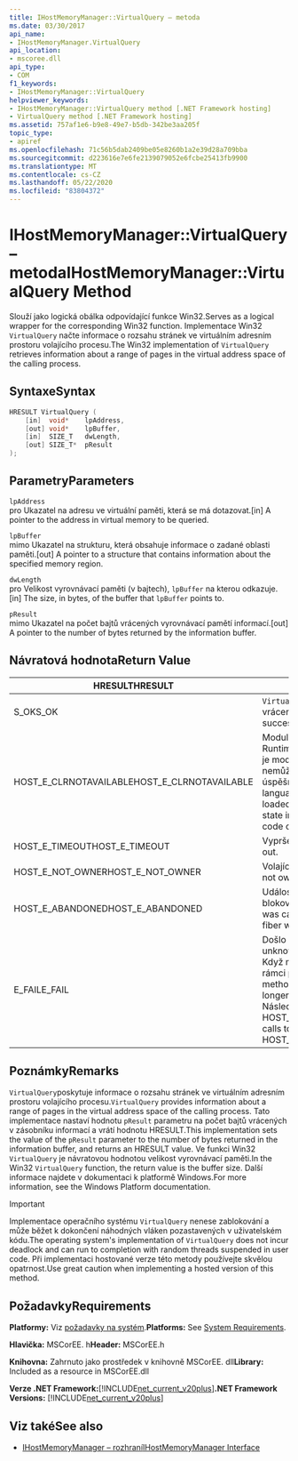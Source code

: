```yaml
---
title: IHostMemoryManager::VirtualQuery – metoda
ms.date: 03/30/2017
api_name:
- IHostMemoryManager.VirtualQuery
api_location:
- mscoree.dll
api_type:
- COM
f1_keywords:
- IHostMemoryManager::VirtualQuery
helpviewer_keywords:
- IHostMemoryManager::VirtualQuery method [.NET Framework hosting]
- VirtualQuery method [.NET Framework hosting]
ms.assetid: 757af1e6-b9e8-49e7-b5db-342be3aa205f
topic_type:
- apiref
ms.openlocfilehash: 71c56b5dab2409be05e8260b1a2e39d28a709bba
ms.sourcegitcommit: d223616e7e6fe2139079052e6fcbe25413fb9900
ms.translationtype: MT
ms.contentlocale: cs-CZ
ms.lasthandoff: 05/22/2020
ms.locfileid: "83804372"
---
```

# <a name="ihostmemorymanagervirtualquery-method"></a><span data-ttu-id="bf260-102">IHostMemoryManager::VirtualQuery – metoda</span><span class="sxs-lookup"><span data-stu-id="bf260-102">IHostMemoryManager::VirtualQuery Method</span></span>
<span data-ttu-id="bf260-103">Slouží jako logická obálka odpovídající funkce Win32.</span><span class="sxs-lookup"><span data-stu-id="bf260-103">Serves as a logical wrapper for the corresponding Win32 function.</span></span> <span data-ttu-id="bf260-104">Implementace Win32 `VirtualQuery` načte informace o rozsahu stránek ve virtuálním adresním prostoru volajícího procesu.</span><span class="sxs-lookup"><span data-stu-id="bf260-104">The Win32 implementation of `VirtualQuery` retrieves information about a range of pages in the virtual address space of the calling process.</span></span>  
  
## <a name="syntax"></a><span data-ttu-id="bf260-105">Syntaxe</span><span class="sxs-lookup"><span data-stu-id="bf260-105">Syntax</span></span>  
  
```cpp  
HRESULT VirtualQuery (  
    [in]  void*    lpAddress,  
    [out] void*    lpBuffer,  
    [in]  SIZE_T   dwLength,  
    [out] SIZE_T*  pResult  
);  
```  
  
## <a name="parameters"></a><span data-ttu-id="bf260-106">Parametry</span><span class="sxs-lookup"><span data-stu-id="bf260-106">Parameters</span></span>  
 `lpAddress`  
 <span data-ttu-id="bf260-107">pro Ukazatel na adresu ve virtuální paměti, která se má dotazovat.</span><span class="sxs-lookup"><span data-stu-id="bf260-107">[in] A pointer to the address in virtual memory to be queried.</span></span>  
  
 `lpBuffer`  
 <span data-ttu-id="bf260-108">mimo Ukazatel na strukturu, která obsahuje informace o zadané oblasti paměti.</span><span class="sxs-lookup"><span data-stu-id="bf260-108">[out] A pointer to a structure that contains information about the specified memory region.</span></span>  
  
 `dwLength`  
 <span data-ttu-id="bf260-109">pro Velikost vyrovnávací paměti (v bajtech), `lpBuffer` na kterou odkazuje.</span><span class="sxs-lookup"><span data-stu-id="bf260-109">[in] The size, in bytes, of the buffer that `lpBuffer` points to.</span></span>  
  
 `pResult`  
 <span data-ttu-id="bf260-110">mimo Ukazatel na počet bajtů vrácených vyrovnávací pamětí informací.</span><span class="sxs-lookup"><span data-stu-id="bf260-110">[out] A pointer to the number of bytes returned by the information buffer.</span></span>  
  
## <a name="return-value"></a><span data-ttu-id="bf260-111">Návratová hodnota</span><span class="sxs-lookup"><span data-stu-id="bf260-111">Return Value</span></span>  
  
|<span data-ttu-id="bf260-112">HRESULT</span><span class="sxs-lookup"><span data-stu-id="bf260-112">HRESULT</span></span>|<span data-ttu-id="bf260-113">Popis</span><span class="sxs-lookup"><span data-stu-id="bf260-113">Description</span></span>|  
|-------------|-----------------|  
|<span data-ttu-id="bf260-114">S_OK</span><span class="sxs-lookup"><span data-stu-id="bf260-114">S_OK</span></span>|<span data-ttu-id="bf260-115">`VirtualQuery`úspěšně vráceno.</span><span class="sxs-lookup"><span data-stu-id="bf260-115">`VirtualQuery` returned successfully.</span></span>|  
|<span data-ttu-id="bf260-116">HOST_E_CLRNOTAVAILABLE</span><span class="sxs-lookup"><span data-stu-id="bf260-116">HOST_E_CLRNOTAVAILABLE</span></span>|<span data-ttu-id="bf260-117">Modul CLR (Common Language Runtime) nebyl načten do procesu, nebo je modul CLR ve stavu, ve kterém nemůže spustit spravovaný kód nebo úspěšně zpracovat volání.</span><span class="sxs-lookup"><span data-stu-id="bf260-117">The common language runtime (CLR) has not been loaded into a process, or the CLR is in a state in which it cannot run managed code or process the call successfully.</span></span>|  
|<span data-ttu-id="bf260-118">HOST_E_TIMEOUT</span><span class="sxs-lookup"><span data-stu-id="bf260-118">HOST_E_TIMEOUT</span></span>|<span data-ttu-id="bf260-119">Vypršel časový limit volání.</span><span class="sxs-lookup"><span data-stu-id="bf260-119">The call timed out.</span></span>|  
|<span data-ttu-id="bf260-120">HOST_E_NOT_OWNER</span><span class="sxs-lookup"><span data-stu-id="bf260-120">HOST_E_NOT_OWNER</span></span>|<span data-ttu-id="bf260-121">Volající nevlastní zámek.</span><span class="sxs-lookup"><span data-stu-id="bf260-121">The caller does not own the lock.</span></span>|  
|<span data-ttu-id="bf260-122">HOST_E_ABANDONED</span><span class="sxs-lookup"><span data-stu-id="bf260-122">HOST_E_ABANDONED</span></span>|<span data-ttu-id="bf260-123">Událost byla zrušena při čekání na blokované vlákno nebo vlákna.</span><span class="sxs-lookup"><span data-stu-id="bf260-123">An event was canceled while a blocked thread or fiber was waiting on it.</span></span>|  
|<span data-ttu-id="bf260-124">E_FAIL</span><span class="sxs-lookup"><span data-stu-id="bf260-124">E_FAIL</span></span>|<span data-ttu-id="bf260-125">Došlo k neznámé chybě závažnosti.</span><span class="sxs-lookup"><span data-stu-id="bf260-125">An unknown catastrophic failure occurred.</span></span> <span data-ttu-id="bf260-126">Když metoda vrátí E_FAIL, CLR již není v rámci procesu použitelný.</span><span class="sxs-lookup"><span data-stu-id="bf260-126">When a method returns E_FAIL, the CLR is no longer usable within the process.</span></span> <span data-ttu-id="bf260-127">Následná volání metod hostování vrací HOST_E_CLRNOTAVAILABLE.</span><span class="sxs-lookup"><span data-stu-id="bf260-127">Subsequent calls to hosting methods return HOST_E_CLRNOTAVAILABLE.</span></span>|  
  
## <a name="remarks"></a><span data-ttu-id="bf260-128">Poznámky</span><span class="sxs-lookup"><span data-stu-id="bf260-128">Remarks</span></span>  
 <span data-ttu-id="bf260-129">`VirtualQuery`poskytuje informace o rozsahu stránek ve virtuálním adresním prostoru volajícího procesu.</span><span class="sxs-lookup"><span data-stu-id="bf260-129">`VirtualQuery` provides information about a range of pages in the virtual address space of the calling process.</span></span> <span data-ttu-id="bf260-130">Tato implementace nastaví hodnotu `pResult` parametru na počet bajtů vrácených v zásobníku informací a vrátí hodnotu HRESULT.</span><span class="sxs-lookup"><span data-stu-id="bf260-130">This implementation sets the value of the `pResult` parameter to the number of bytes returned in the information buffer, and returns an HRESULT value.</span></span> <span data-ttu-id="bf260-131">Ve funkci Win32 `VirtualQuery` je návratovou hodnotou velikost vyrovnávací paměti.</span><span class="sxs-lookup"><span data-stu-id="bf260-131">In the Win32 `VirtualQuery` function, the return value is the buffer size.</span></span> <span data-ttu-id="bf260-132">Další informace najdete v dokumentaci k platformě Windows.</span><span class="sxs-lookup"><span data-stu-id="bf260-132">For more information, see the Windows Platform documentation.</span></span>  
  
> [!IMPORTANT]
> <span data-ttu-id="bf260-133">Implementace operačního systému `VirtualQuery` nenese zablokování a může běžet k dokončení náhodných vláken pozastavených v uživatelském kódu.</span><span class="sxs-lookup"><span data-stu-id="bf260-133">The operating system's implementation of `VirtualQuery` does not incur deadlock and can run to completion with random threads suspended in user code.</span></span> <span data-ttu-id="bf260-134">Při implementaci hostované verze této metody používejte skvělou opatrnost.</span><span class="sxs-lookup"><span data-stu-id="bf260-134">Use great caution when implementing a hosted version of this method.</span></span>  
  
## <a name="requirements"></a><span data-ttu-id="bf260-135">Požadavky</span><span class="sxs-lookup"><span data-stu-id="bf260-135">Requirements</span></span>  
 <span data-ttu-id="bf260-136">**Platformy:** Viz [požadavky na systém](../../get-started/system-requirements.md).</span><span class="sxs-lookup"><span data-stu-id="bf260-136">**Platforms:** See [System Requirements](../../get-started/system-requirements.md).</span></span>  
  
 <span data-ttu-id="bf260-137">**Hlavička:** MSCorEE. h</span><span class="sxs-lookup"><span data-stu-id="bf260-137">**Header:** MSCorEE.h</span></span>  
  
 <span data-ttu-id="bf260-138">**Knihovna:** Zahrnuto jako prostředek v knihovně MSCorEE. dll</span><span class="sxs-lookup"><span data-stu-id="bf260-138">**Library:** Included as a resource in MSCorEE.dll</span></span>  
  
 <span data-ttu-id="bf260-139">**Verze .NET Framework:**[!INCLUDE[net_current_v20plus](../../../../includes/net-current-v20plus-md.md)]</span><span class="sxs-lookup"><span data-stu-id="bf260-139">**.NET Framework Versions:** [!INCLUDE[net_current_v20plus](../../../../includes/net-current-v20plus-md.md)]</span></span>  
  
## <a name="see-also"></a><span data-ttu-id="bf260-140">Viz také</span><span class="sxs-lookup"><span data-stu-id="bf260-140">See also</span></span>

- [<span data-ttu-id="bf260-141">IHostMemoryManager – rozhraní</span><span class="sxs-lookup"><span data-stu-id="bf260-141">IHostMemoryManager Interface</span></span>](ihostmemorymanager-interface.md)
